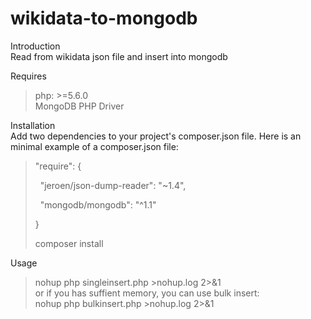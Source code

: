 # wikidata-to-mongodb

Introduction  
Read from wikidata json file and insert into mongodb

Requires  
> php: >=5.6.0  
> MongoDB PHP Driver

Installation  
Add two dependencies to your project's composer.json file. Here is an minimal example of a composer.json file:

> "require": { 
> 
>   "jeroen/json-dump-reader": "~1.4", 
> 
>   "mongodb/mongodb": "^1.1"  
> 
> }
>
> composer install

Usage
> nohup php singleinsert.php >nohup.log 2>&1  
> or if you has suffient memory, you can use bulk insert:  
> nohup php bulkinsert.php >nohup.log 2>&1
